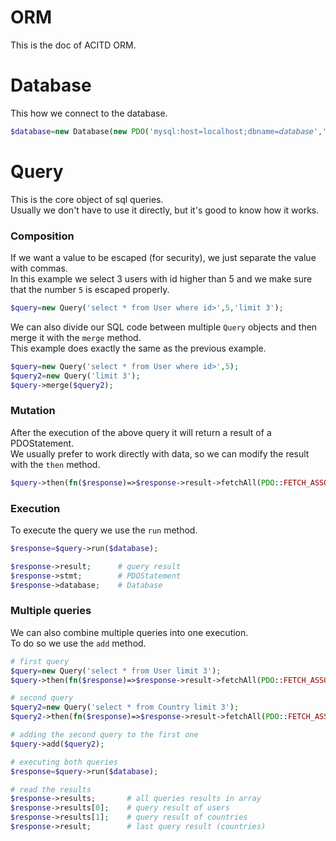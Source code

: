 # ORM
This is the doc of ACITD ORM.

# Database
This how we connect to the database.
```php
$database=new Database(new PDO('mysql:host=localhost;dbname=𝘥𝘢𝘵𝘢𝘣𝘢𝘴𝘦','𝘶𝘴𝘦𝘳','𝘱𝘢𝘴𝘴𝘸𝘰𝘳𝘥'));
```
# Query
This is the core object of sql queries.  
Usually we don't have to use it directly, but it's good to know how it works.

### Composition
If we want a value to be escaped (for security), we just separate the value with commas.  
In this example we select 3 users with id higher than 5 and we make sure that the number `5` is escaped properly.
```php
$query=new Query('select * from User where id>',5,'limit 3');
```
We can also divide our SQL code between multiple `Query` objects and then merge it with the `merge` method.  
This example does exactly the same as the previous example. 
```php
$query=new Query('select * from User where id>',5);
$query2=new Query('limit 3');
$query->merge($query2);
```

### Mutation
After the execution of the above query it will return a result of a PDOStatement.  
We usually prefer to work directly with data, so we can modify the result with the `then` method.
```php
$query->then(fn($response)=>$response->result->fetchAll(PDO::FETCH_ASSOC));
```

### Execution
To execute the query we use the `run` method.
```php
$response=$query->run($database);

$response->result;      # query result
$response->stmt;        # PDOStatement
$response->database;    # Database
```

### Multiple queries
We can also combine multiple queries into one execution.  
To do so we use the `add` method.
```php
# first query
$query=new Query('select * from User limit 3');
$query->then(fn($response)=>$response->result->fetchAll(PDO::FETCH_ASSOC));

# second query
$query2=new Query('select * from Country limit 3');
$query2->then(fn($response)=>$response->result->fetchAll(PDO::FETCH_ASSOC));

# adding the second query to the first one
$query->add($query2);

# executing both queries
$response=$query->run($database);

# read the results
$response->results;       # all queries results in array
$response->results[0];    # query result of users
$response->results[1];    # query result of countries
$response->result;        # last query result (countries)
```
